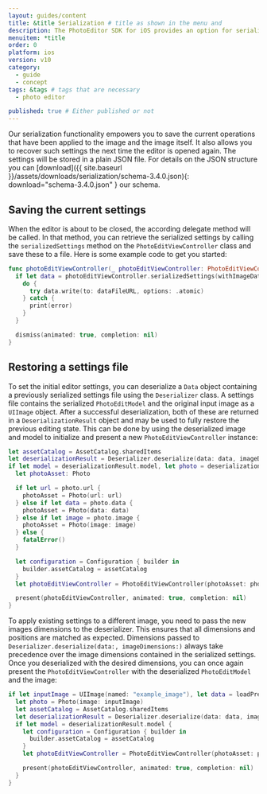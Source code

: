 ```yaml
---
layout: guides/content
title: &title Serialization # title as shown in the menu and
description: The PhotoEditor SDK for iOS provides an option for serialization and deserialization, allowing your users to save and revise their work anytime.
menuitem: *title
order: 0
platform: ios
version: v10
category:
  - guide
  - concept
tags: &tags # tags that are necessary
  - photo editor

published: true # Either published or not
---
```



Our serialization functionality empowers you to save the current operations that have been applied to the image and the image itself. It also allows you to recover such settings the next time the editor is opened again. The settings will be stored in a plain JSON file.
For details on the JSON structure you can [download]({{ site.baseurl }}/assets/downloads/serialization/schema-3.4.0.json){: download="schema-3.4.0.json" } our schema.

## Saving the current settings
When the editor is about to be closed, the according delegate method will be called.
In that method, you can retrieve the serialized settings by calling the `serializedSettings` method on the `PhotoEditViewController` class
and save these to a file. Here is some example code to get you started:

```swift
func photoEditViewController(_ photoEditViewController: PhotoEditViewController, didSave image: UIImage, and data: Data) {
  if let data = photoEditViewController.serializedSettings(withImageData: true) {
    do {
      try data.write(to: dataFileURL, options: .atomic)
    } catch {
      print(error)
    }
  }

  dismiss(animated: true, completion: nil)
}
```

## Restoring a settings file

To set the initial editor settings, you can deserialize a `Data` object containing a previously serialized settings file using the `Deserializer` class. A settings file contains the serialized `PhotoEditModel` and the original input image as a `UIImage` object. After a successful deserialization, both of these are returned in a `DeserializationResult` object and may be used to fully restore the previous editing state. This can be done by using the deserialized image and model to initialize and present a new `PhotoEditViewController` instance:

```swift
let assetCatalog = AssetCatalog.sharedItems
let deserializationResult = Deserializer.deserialize(data: data, imageDimensions: nil, assetCatalog: assetCatalog)
if let model = deserializationResult.model, let photo = deserializationResult.photo {
  let photoAsset: Photo

  if let url = photo.url {
    photoAsset = Photo(url: url)
  } else if let data = photo.data {
    photoAsset = Photo(data: data)
  } else if let image = photo.image {
    photoAsset = Photo(image: image)
  } else {
    fatalError()
  }

  let configuration = Configuration { builder in
    builder.assetCatalog = assetCatalog
  }
  let photoEditViewController = PhotoEditViewController(photoAsset: photoAsset, configuration: configuration, photoEditModel: model)

  present(photoEditViewController, animated: true, completion: nil)
}
```

To apply existing settings to a different image, you need to pass the new images dimensions to the deserializer. This ensures that all dimensions and positions are matched as expected. Dimensions passed to `Deserializer.deserialize(data:, imageDimensions:)` always take precedence over the image dimensions contained in the serialized settings. Once you deserialized with the desired dimensions, you can once again present the `PhotoEditViewController` with the deserialized `PhotoEditModel` and the image:

```swift
if let inputImage = UIImage(named: "example_image"), let data = loadPredefinedSettingsData() {
  let photo = Photo(image: inputImage)
  let assetCatalog = AssetCatalog.sharedItems
  let deserializationResult = Deserializer.deserialize(data: data, imageDimensions: inputImage.size, assetCatalog: assetCatalog)
  if let model = deserializationResult.model {
    let configuration = Configuration { builder in
      builder.assetCatalog = assetCatalog
    }
    let photoEditViewController = PhotoEditViewController(photoAsset: photo, configuration: configuration, photoEditModel: model)

    present(photoEditViewController, animated: true, completion: nil)
  }
}
```
